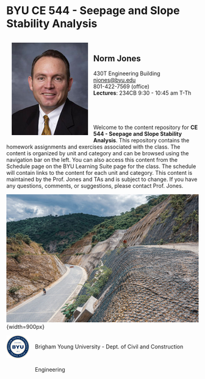 # BYU CE 544 - Seepage and Slope Stability Analysis


<div class="container-fluid">
	<div style ="float:left;width:200px;padding:1em;">
		<img src="images/jones_pic.jpg" width="200" height="242" alt="" />
	</div>
	<div style ="margin-left:190px;padding:1em;">
		<h2>Norm Jones</h2>
		<p>430T Engineering Building<br>
		<a href="mailto:njones@byu.edu">njones@byu.edu</a><br>
		801-422-7569 (office)<br>
		<strong>Lectures</strong>: 234CB 9:30 - 10:45 am T-Th</p>
        <p>&nbsp;</p>
	</div>
</div>


Welcome to the content repository for **CE 544 - Seepage and Slope Stability Analysis**. This repository contains the homework assignments and exercises associated with the class. The content is organized by unit and category and can be browsed using the navigation bar on the left. You can also access this content from the Schedule page on the BYU Learning Suite page for the class.  The schedule will contain links to the content for each unit and category. This content is maintained by the Prof. Jones and TAs and is subject to change. If you have any questions, comments, or suggestions, please contact Prof. Jones.

![slope_image.png](images%2Fslope_image.png){width=900px}

<div style="float:left;"><img src="images/byu-medallion.png" width="60" height="60" alt=""/></div>
<div style="margin-left:75px;line-height:60px;">Brigham Young University - Dept. of Civil and Construction Engineering</div>